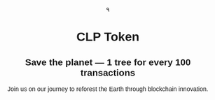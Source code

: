 ۹<!DOCTYPE html>
<html lang="en">
<head>
  <meta charset="UTF-8">
  <title>CLP - Save the Planet</title>
</head>
<body style="text-align: center; margin-top: 100px; font-family: sans-serif;">
  <h1>CLP Token</h1>
  <h2>Save the planet — 1 tree for every 100 transactions</h2>
  <p>Join us on our journey to reforest the Earth through blockchain innovation.</p>
</body>
</html>
